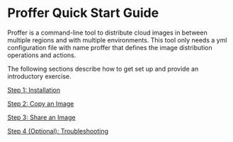 # Proffer Quick Start Guide

Proffer is a command-line tool to distribute cloud images in between multiple regions and with multiple environments. This tool only needs a yml configuration file with name proffer that defines the image distribution operations and actions.

The following sections describe how to get set up and provide an introductory exercise.

[Step 1: Installation](install.md)

[Step 2: Copy an Image](copy.md)

[Step 3: Share an Image](share.md)

[Step 4 (Optional): Troubleshooting](troubleshooting.md)
